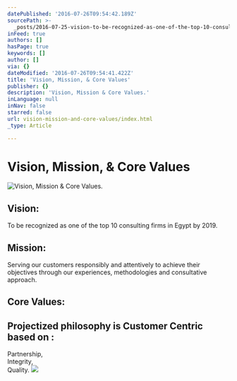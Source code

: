 ```yaml
---
datePublished: '2016-07-26T09:54:42.189Z'
sourcePath: >-
  _posts/2016-07-25-vision-to-be-recognized-as-one-of-the-top-10-consulting-fi.md
inFeed: true
authors: []
hasPage: true
keywords: []
author: []
via: {}
dateModified: '2016-07-26T09:54:41.422Z'
title: 'Vision, Mission, & Core Values'
publisher: {}
description: 'Vision, Mission & Core Values.'
inLanguage: null
inNav: false
starred: false
url: vision-mission-and-core-values/index.html
_type: Article

---
```

# Vision, Mission, & Core Values
![Vision, Mission & Core Values.](https://the-grid-user-content.s3-us-west-2.amazonaws.com/4044eed2-3d74-462e-ae35-055cc1a5be13.jpg)

## Vision:   
To be recognized as one of the top 10 consulting firms in Egypt by 2019\.

## Mission:   
Serving our customers responsibly and attentively to achieve their objectives through our experiences, methodologies and consultative approach.

## Core Values:

## Projectized philosophy is Customer Centric based on :   
Partnership,   
Integrity,   
Quality.
![](https://the-grid-user-content.s3-us-west-2.amazonaws.com/ce43f84b-8d6c-434a-98bc-4b5f148791c4.png)